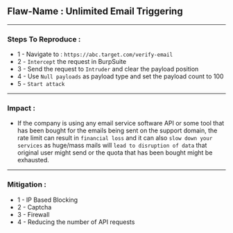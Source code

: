 ## Flaw-Name : Unlimited Email Triggering
---
### Steps To Reproduce :
- 1 - Navigate to : `https://abc.target.com/verify-email`
- 2 - `Intercept` the request in BurpSuite
- 3 - Send the request to `Intruder` and clear the payload position
- 4 - Use `Null payloads` as payload type and set the payload count to 100
- 5 - `Start attack`

---
### Impact : 
- If the company is using any email service software API or some tool that has been bought for the emails being sent on the support domain, the rate limit can result in `financial loss` and it can also `slow down your services` as huge/mass mails will `lead to disruption of data` that original user might send or the quota that has been bought might be exhausted.
---
### Mitigation :

- 1 - IP Based Blocking
- 2 - Captcha
- 3 - Firewall
- 4 - Reducing the number of API requests
